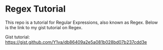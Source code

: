 # Regex Tutorial

This repo is a tutorial for Regular Expressions, also known as Regex. Below is the link to my gist tutorial on Regex.

Gist tutorial: https://gist.github.com/Y1va/db86409a2e5a081b028bd07b237cdd3e

